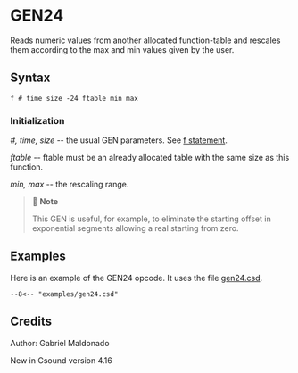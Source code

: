 <!--
id:GEN24
category:
-->
# GEN24
Reads numeric values from another allocated function-table and rescales them according to the max and min values given by the user.

## Syntax
``` csound-orc
f # time size -24 ftable min max
```

### Initialization

_#, time, size_ -- the usual GEN parameters. See [f statement](../../scoregens/f).

_ftable_ -- ftable must be an already allocated table with the same size as this function.

_min, max_ -- the rescaling range.

> :memo: **Note**
>
> This GEN is useful, for example, to eliminate the starting offset in exponential segments allowing a real starting from zero.

## Examples

Here is an example of the GEN24 opcode. It uses the file [gen24.csd](../../examples/gen24.csd).

``` csound-csd title="Example of the GEN24 generator." linenums="1"
--8<-- "examples/gen24.csd"
```

## Credits

Author: Gabriel Maldonado

New in Csound version 4.16
